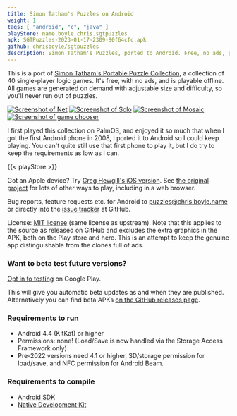 ```yaml
---
title: Simon Tatham's Puzzles on Android
weight: 1
tags: [ "android", "c", "java" ]
playStore: name.boyle.chris.sgtpuzzles
apk: SGTPuzzles-2023-01-17-2309-80f64cfc.apk
github: chrisboyle/sgtpuzzles
description: Simon Tatham's Puzzles, ported to Android. Free, no ads, playable offline. All games are generated on demand with adjustable size and difficulty, so you'll never run out of puzzles.
---
```


This is a port of [Simon Tatham's Portable Puzzle Collection](https://www.chiark.greenend.org.uk/~sgtatham/puzzles/), a collection of 40 single-player logic games. It's free, with no ads, and is playable offline. All games are generated on demand with adjustable size and difficulty, so you'll never run out of puzzles.

<!--more-->

[![Screenshot of Net](/images/01_net_1650995906116.png)](/images/01_net_1650995906116.png)
[![Screenshot of Solo](/images/02_solo_1650995906441.png)](/images/02_solo_1650995906441.png)
[![Screenshot of Mosaic](/images/03_mosaic_1650995906773.png)](/images/03_mosaic_1650995906773.png)
[![Screenshot of game chooser](/images/08_chooser_grid_1650995905261.png)](/images/08_chooser_grid_1650995905261.png)

I first played this collection on PalmOS, and enjoyed it so much that when I got the first Android phone in 2008, I ported it to Android so I could keep playing. You can't quite still use that first phone to play it, but I do try to keep the requirements as low as I can.

{{< playStore >}}

Got an Apple device? Try [Greg Hewgill's iOS version](https://hewgill.com/puzzles/). See [the original project](https://www.chiark.greenend.org.uk/~sgtatham/puzzles/) for lots of other ways to play, including in a web browser.

Bug reports, feature requests etc. for Android to puzzles@chris.boyle.name or directly into the [issue tracker](https://github.com/chrisboyle/sgtpuzzles/issues) at GitHub.

License: [MIT license](https://www.chiark.greenend.org.uk/~sgtatham/puzzles/doc/licence.html#licence) (same license as upstream). Note that this applies to the source as released on GitHub and excludes the extra graphics in the APK, both on the Play store and here. This is an attempt to keep the genuine app distinguishable from the clones full of ads.

### Want to beta test future versions?

[Opt in to testing](https://play.google.com/apps/testing/name.boyle.chris.sgtpuzzles) on Google Play.

This will give you automatic beta updates as and when they are published. Alternatively you can find beta APKs [on the GitHub releases page](https://github.com/chrisboyle/sgtpuzzles/releases).

### Requirements to run

- Android 4.4 (KitKat) or higher
- Permissions: none! (Load/Save is now handled via the Storage Access Framework only)
- Pre-2022 versions need 4.1 or higher, SD/storage permission for load/save, and NFC permission for Android Beam.

### Requirements to compile

- [Android SDK](https://developer.android.com/studio)
- [Native Development Kit](https://developer.android.com/ndk)
